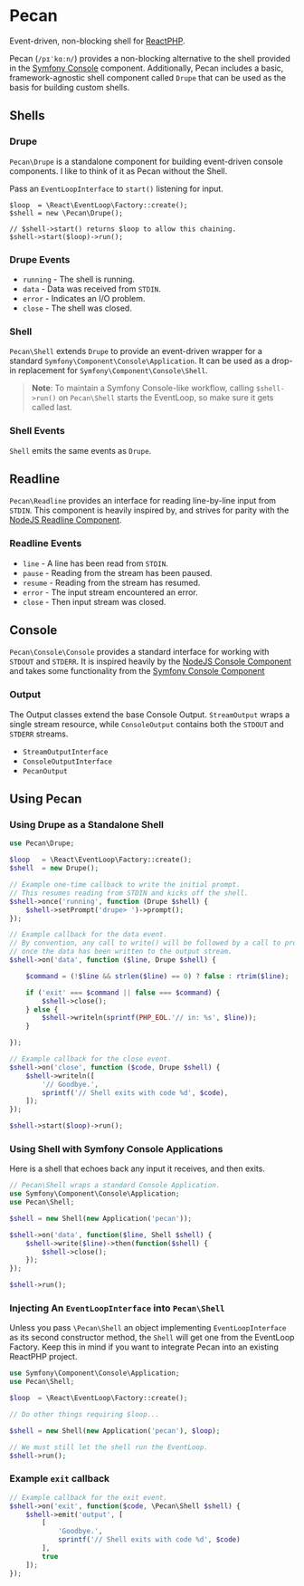 # Pecan

Event-driven, non-blocking shell for [ReactPHP](http://reactphp.org).

Pecan (`/pɪˈkɑːn/`) provides a non-blocking alternative to the shell provided in the [Symfony Console](https://github.com/symfony/console) component. Additionally, Pecan includes a basic, framework-agnostic shell component called `Drupe` that can be used as the basis for building custom shells.

## Shells

### Drupe

`Pecan\Drupe` is a standalone component for building event-driven console components.  I like to think of it as Pecan without the Shell.

Pass an `EventLoopInterface` to `start()` listening for input.

```
$loop  = \React\EventLoop\Factory::create();
$shell = new \Pecan\Drupe();

// $shell->start() returns $loop to allow this chaining.
$shell->start($loop)->run();
```

### Drupe Events

 - `running` - The shell is running.
 - `data` - Data was received from `STDIN`.
 - `error` - Indicates an I/O problem.
 - `close` - The shell was closed.

### Shell

`Pecan\Shell` extends `Drupe` to provide an event-driven wrapper for a standard `Symfony\Component\Console\Application`.  It can be used as a drop-in replacement for `Symfony\Component\Console\Shell`.

>**Note**: To maintain a Symfony Console-like workflow, calling `$shell->run()` on `Pecan\Shell` starts the EventLoop, so make sure it gets called last.

### Shell Events

`Shell` emits the same events as `Drupe`.

## Readline

`Pecan\Readline` provides an interface for reading line-by-line input from `STDIN`.  This component is heavily inspired by, and strives for parity with the [NodeJS Readline Component](http://nodejs.org/api/readline.html).

### Readline Events

 - `line` - A line has been read from `STDIN`.
 - `pause` - Reading from the stream has been paused.
 - `resume` - Reading from the stream has resumed.
 - `error` - The input stream encountered an error.
 - `close` - Then input stream was closed.

## Console

`Pecan\Console\Console` provides a standard interface for working with `STDOUT` and `STDERR`.  It is inspired heavily by the [NodeJS Console Component](http://nodejs.org/api/console.html) and takes some functionality from the [Symfony Console Component](http://symfony.com)

### Output

The Output classes extend the base Console Output. `StreamOutput` wraps a single stream resource, while `ConsoleOutput` contains both the `STDOUT` and `STDERR` streams.

- `StreamOutputInterface`
- `ConsoleOutputInterface`
- `PecanOutput`

## Using Pecan

### Using Drupe as a Standalone Shell

```php
use Pecan\Drupe;

$loop   = \React\EventLoop\Factory::create();
$shell  = new Drupe();

// Example one-time callback to write the initial prompt.
// This resumes reading from STDIN and kicks off the shell.
$shell->once('running', function (Drupe $shell) {
    $shell->setPrompt('drupe> ')->prompt();
});

// Example callback for the data event.
// By convention, any call to write() will be followed by a call to prompt() 
// once the data has been written to the output stream.
$shell->on('data', function ($line, Drupe $shell) {

    $command = (!$line && strlen($line) == 0) ? false : rtrim($line);

    if ('exit' === $command || false === $command) {
        $shell->close();
    } else {
        $shell->writeln(sprintf(PHP_EOL.'// in: %s', $line));
    }

});

// Example callback for the close event.
$shell->on('close', function ($code, Drupe $shell) {
    $shell->writeln([
        '// Goodbye.',
        sprintf('// Shell exits with code %d', $code),
    ]);
});

$shell->start($loop)->run();
```

### Using Shell with Symfony Console Applications

Here is a shell that echoes back any input it receives, and then exits.

```php
// Pecan\Shell wraps a standard Console Application.
use Symfony\Component\Console\Application;
use Pecan\Shell;

$shell = new Shell(new Application('pecan'));

$shell->on('data', function($line, Shell $shell) {
    $shell->write($line)->then(function($shell) {
        $shell->close();
    });
});

$shell->run();
```

### Injecting An `EventLoopInterface` into `Pecan\Shell`

Unless you pass `\Pecan\Shell` an object implementing `EventLoopInterface` as its second constructor method, the `Shell` will get one from the EventLoop Factory.  Keep this in mind if you want to integrate Pecan into an existing ReactPHP project.

```php
use Symfony\Component\Console\Application;
use Pecan\Shell;

$loop  = \React\EventLoop\Factory::create();

// Do other things requiring $loop...

$shell = new Shell(new Application('pecan'), $loop);

// We must still let the shell run the EventLoop.
$shell->run();
```

### Example `exit` callback

```php
// Example callback for the exit event.
$shell->on('exit', function($code, \Pecan\Shell $shell) {
    $shell->emit('output', [
        [
            'Goodbye.',
            sprintf('// Shell exits with code %d', $code)
        ],
        true
    ]);
});
```
